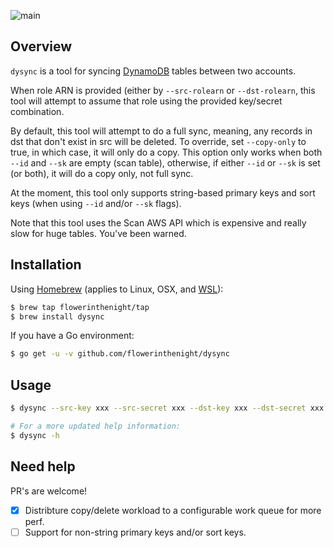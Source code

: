 ![main](https://github.com/flowerinthenight/dysync/workflows/main/badge.svg)

## Overview

`dysync` is a tool for syncing [DynamoDB](https://aws.amazon.com/dynamodb/) tables between two accounts.

When role ARN is provided (either by `--src-rolearn` or `--dst-rolearn`, this tool will attempt to assume that role using the provided key/secret combination.

By default, this tool will attempt to do a full sync, meaning, any records in dst that don't exist in src will be deleted. To override, set `--copy-only` to true, in which case, it will only do a copy. This option only works when both `--id` and `--sk` are empty (scan table), otherwise, if either `--id` or `--sk` is set (or both), it will do a copy only, not full sync.

At the moment, this tool only supports string-based primary keys and sort keys (when using `--id` and/or `--sk` flags).

Note that this tool uses the Scan AWS API which is expensive and really slow for huge tables. You've been warned.

## Installation

Using [Homebrew](https://brew.sh/) (applies to Linux, OSX, and [WSL](https://en.wikipedia.org/wiki/Windows_Subsystem_for_Linux)):
```bash
$ brew tap flowerinthenight/tap
$ brew install dysync
```

If you have a Go environment:
```bash
$ go get -u -v github.com/flowerinthenight/dysync
```

## Usage
```bash
$ dysync --src-key xxx --src-secret xxx --dst-key xxx --dst-secret xxx [--dryrun] TABLE_NAME

# For a more updated help information:
$ dysync -h
```

## Need help
PR's are welcome!

- [x] Distribture copy/delete workload to a configurable work queue for more perf.
- [ ] Support for non-string primary keys and/or sort keys.
